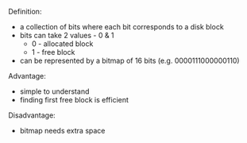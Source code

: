 Definition:
- a collection of bits where each bit corresponds to a disk block
- bits can take 2 values - 0 & 1
	- 0 - allocated block
	- 1 - free block
- can be represented by a bitmap of 16 bits (e.g. 0000111000000110)

Advantage:
- simple to understand
- finding first free block is efficient

Disadvantage:
- bitmap needs extra space